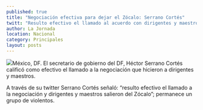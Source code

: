 ```yaml
---
published: true
title: "Negociación efectiva para dejar el Zócalo: Serrano Cortés"
twitt: "Resulto efectivo el llamado al acuerdo con dirigentes y maestros salieron de la Plaza de la Constitución, señaló el secretario de Gobierno del DF."
author: La Jornada
location: Nacional
category: Principales
layout: posts
---
```


![](http://i.imgur.com/L1lAhRbm.jpg)México, DF. El secretario de gobierno del DF, Héctor Serrano Cortés calificó como efectivo el llamado a la negociación que hicieron a dirigentes y maestros.


A través de su twitter Serrano Cortés señaló: “resulto efectivo el llamado a la negociación y dirigentes y maestros salieron del Zócalo”; permanece un grupo de violentos. 
